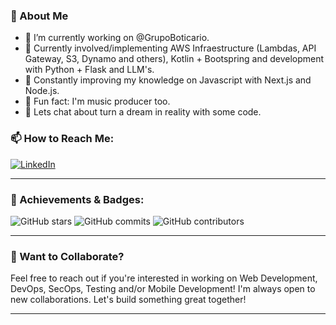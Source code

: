 ### 🚀 About Me

- 🔭 I’m currently working on @GrupoBoticario.
- 🤔 Currently involved/implementing AWS Infraestructure (Lambdas, API Gateway, S3, Dynamo and others), Kotlin + Bootspring and development with Python + Flask and LLM's.
- 🌱 Constantly improving my knowledge on Javascript with Next.js and Node.js. 
- 👯 Fun fact: I'm music producer too.
- 💬 Lets chat about turn a dream in reality with some code.

### 📫 How to Reach Me:
[![LinkedIn](https://img.shields.io/badge/LinkedIn-blue?style=for-the-badge&logo=linkedin)](https://www.linkedin.com/in/joaoemerson-profissional/)

---

### 🏅 Achievements & Badges:

![GitHub stars](https://img.shields.io/github/stars/joaoemersonufc?color=FFD700&style=for-the-badge)
![GitHub commits](https://img.shields.io/github/commit-activity/w/joaoemersonufc/joaoemersonufc?color=brightgreen&style=for-the-badge)
![GitHub contributors](https://img.shields.io/github/contributors/joaoemersonufc/joaoemersonufc?color=green&style=for-the-badge)

---

### 🌟 Want to Collaborate?
Feel free to reach out if you're interested in working on Web Development, DevOps, SecOps, Testing and/or Mobile Development! I'm always open to new collaborations. Let's build something great together!

---
